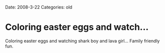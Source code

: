 Date: 2008-3-22
Categories: old

# Coloring easter eggs and watch...

Coloring easter eggs and watching shark boy and lava girl... Family friendly fun.
